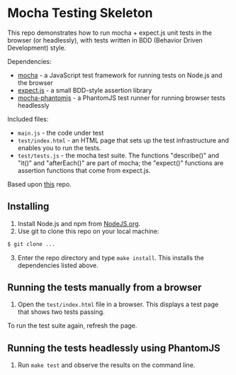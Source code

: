# Mocha Testing Skeleton

This repo demonstrates how to run mocha + expect.js unit tests in the browser
(or headlessly), with tests written in BDD (Behavior Driven Development) style.

Dependencies:
- [mocha](http://visionmedia.github.io/mocha/) - a JavaScript test framework
  for running tests on Node.js and the browser
- [expect.js](https://github.com/LearnBoost/expect.js/) - a small BDD-style
  assertion library
- [mocha-phantomjs](https://github.com/metaskills/mocha-phantomjs) - a 
  PhantomJS test runner for running browser tests headlessly

Included files:
- `main.js` - the code under test
- `test/index.html` - an HTML page that sets up the test infrastructure and enables you to run the tests.
- `test/tests.js` - the mocha test suite. The functions "describe()" and "it()" and "afterEach()" are part of mocha; the "expect()" functions are assertion functions that come from expect.js.

Based upon [this](https://github.com/evangoer/mocha-unit-testing) repo.

## Installing

1. Install Node.js and npm from [NodeJS.org](http://nodejs.org/). 
2. Use git to clone this repo on your local machine:
```sh
$ git clone ...
```

3. Enter the repo directory and type `make install`. This installs the dependencies listed above.

## Running the tests manually from a browser

1. Open the `test/index.html` file in a browser. This displays a test page that shows two tests passing.

To run the test suite again, refresh the page.

## Running the tests headlessly using PhantomJS

1. Run `make test` and observe the results on the command line.
